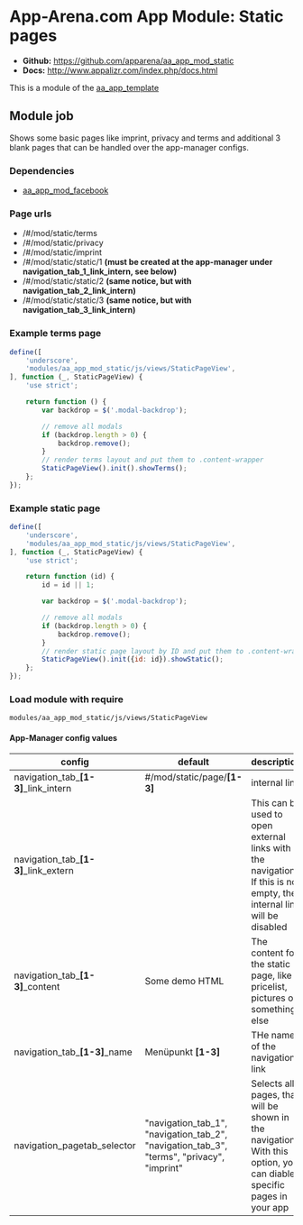 # App-Arena.com App Module: Static pages
* **Github:** https://github.com/apparena/aa_app_mod_static
* **Docs:**   http://www.appalizr.com/index.php/docs.html

This is a module of the [aa_app_template](https://github.com/apparena/aa_app_template)

## Module job
Shows some basic pages like imprint, privacy and terms and additional 3 blank pages that can be handled over the app-manager configs.

### Dependencies
* [aa_app_mod_facebook](https://github.com/apparena/aa_app_mod_facebook)

### Page urls
* /#/mod/static/terms
* /#/mod/static/privacy
* /#/mod/static/imprint
* /#/mod/static/static/1 **(must be created at the app-manager under navigation_tab_1_link_intern, see below)**
* /#/mod/static/static/2 **(same notice, but with navigation_tab_2_link_intern)**
* /#/mod/static/static/3 **(same notice, but with navigation_tab_3_link_intern)**

### Example terms page
```javascript
define([
    'underscore',
    'modules/aa_app_mod_static/js/views/StaticPageView',
], function (_, StaticPageView) {
    'use strict';

    return function () {
        var backdrop = $('.modal-backdrop');

        // remove all modals
        if (backdrop.length > 0) {
            backdrop.remove();
        }
        // render terms layout and put them to .content-wrapper
        StaticPageView().init().showTerms();
    };
});
```

### Example static page
```javascript
define([
    'underscore',
    'modules/aa_app_mod_static/js/views/StaticPageView',
], function (_, StaticPageView) {
    'use strict';

    return function (id) {
        id = id || 1;

        var backdrop = $('.modal-backdrop');

        // remove all modals
        if (backdrop.length > 0) {
            backdrop.remove();
        }
        // render static page layout by ID and put them to .content-wrapper
        StaticPageView().init({id: id}).showStatic();
    };
});
```

### Load module with require
```
modules/aa_app_mod_static/js/views/StaticPageView
```

#### App-Manager config values
| config | default | description |
|--------|--------|--------|
| navigation_tab_**[1-3]**_link_intern | #/mod/static/page/**[1-3]** | internal link |
| navigation_tab_**[1-3]**_link_extern | &nbsp; | This can be used to open external links with the navigation. If this is not empty, the internal link will be disabled |
| navigation_tab_**[1-3]**_content | Some demo HTML | The content for the static page, like a pricelist, pictures or something else |
| navigation_tab_**[1-3]**_name | Menüpunkt **[1-3]** | THe name of the navigation link |
| navigation_pagetab_selector | "navigation_tab_1", "navigation_tab_2", "navigation_tab_3", "terms", "privacy", "imprint" | Selects all pages, that will be shown in the navigation. With this option, you can diable specific pages in your app |
